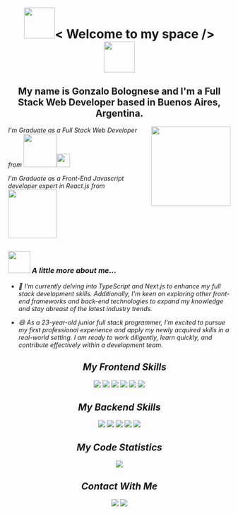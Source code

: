 <h1 align="center"><img src="https://media.giphy.com/media/l0Iych4GHWMRxci2I/giphy.gif" width="70">< Welcome to my space /> <img src="https://media.giphy.com/media/l0Iych4GHWMRxci2I/giphy.gif" width="70"></h1>
<h2 align="center">My name is Gonzalo Bolognese and I'm a Full Stack Web Developer based in Buenos Aires, Argentina.</h2>
<img align='right' src="https://media3.giphy.com/media/v1.Y2lkPTc5MGI3NjExNjU3OTNjMWNhZTU2YjMyYTc0NjQ2MmZiMDZhOWM5YzlhOTE2NTU5NiZlcD12MV9pbnRlcm5hbF9naWZzX2dpZklkJmN0PWc/f3iwJFOVOwuy7K6FFw/giphy.gif" width="180">
<p><em>I'm Graduate as a Full Stack Web Developer from <a href="https://www.soyhenry.com" ><img src="https://www.soyhenry.com/_next/static/media/HenryLogo.bb57fd6f.svg" width="75" ></a><img src="https://media.giphy.com/media/fYSnHlufseco8Fh93Z/giphy.gif" width="30">
<p><em>I'm Graduate as a Front-End Javascript developer expert in React.js from <a href="https://www.educacionit.com/"><img src="https://static.educacionit.com/educacionit/assets/imagotype-it-fill-v2-color.svg" width="110"></a>
</em></p>

##  


### <img src="https://media.giphy.com/media/D4wj7Ffx9fsEAy7B0h/giphy.gif" width="50"> A little more about me...  

* 🌱 I'm currently delving into TypeScript and Next.js to enhance my full stack development skills. Additionally, I'm keen on exploring other front-end frameworks and back-end technologies to expand my knowledge and stay abreast of the latest industry trends.

* 😄 As a 23-year-old junior full stack programmer, I'm excited to pursue my first professional experience and apply my newly acquired skills in a real-world setting. I am ready to work diligently, learn quickly, and contribute effectively within a development team.

  <h2 align="center"> My Frontend Skills </h2>
<div align="center" >
<img src="https://img.shields.io/badge/javascript-%23323330.svg?style=for-the-badge&logo=javascript&logoColor=%23F7DF1E)"/> <img src="https://img.shields.io/badge/typescript-%23007ACC.svg?style=for-the-badge&logo=typescript&logoColor=white)"/> <img src="https://img.shields.io/badge/html5-%23E34F26.svg?style=for-the-badge&logo=html5&logoColor=white)"/> <img src="https://img.shields.io/badge/css3-%231572B6.svg?style=for-the-badge&logo=css3&logoColor=white)"/>  <img src="https://img.shields.io/badge/react-%2320232a.svg?style=for-the-badge&logo=react&logoColor=%2361DAFBReact)"/> <img src="https://img.shields.io/badge/php-%23777BB4.svg?style=for-the-badge&logo=php&logoColor=white)"/>
</div>
  
  <h2 align="center"> My Backend Skills </h2>
  
<div align="center" >
<img src="https://img.shields.io/badge/typescript-%23007ACC.svg?style=for-the-badge&logo=typescript&logoColor=white)" /> <img src="https://img.shields.io/badge/node.js-6DA55F?style=for-the-badge&logo=node.js&logoColor=white) <img src="https://img.shields.io/badge/mysql-%2300f.svg?style=for-the-badge&logo=mysql&logoColor=white)" /> <img src="https://img.shields.io/badge/redux-%23593d88.svg?style=for-the-badge&logo=redux&logoColor=white)" /> <img src="https://img.shields.io/badge/postgres-%23316192.svg?style=for-the-badge&logo=postgresql&logoColor=white)" /> <img src="https://img.shields.io/badge/php-%23777BB4.svg?style=for-the-badge&logo=php&logoColor=white)" />  
 </div>
<h2 align="center"> My Code Statistics </h2>
<div align="center">
<img src="https://github-readme-stats.vercel.app/api/top-langs/?username=GonzaBolognese&layout=compact" />
 </div>
  
  <h2 align="center"> Contact With Me </h2>
  <div align="center">
 <a href="https://www.linkedin.com/in/gonzalo-bolognese/" target="_blank"><img src="https://img.shields.io/badge/linkedin-%230077B5.svg?style=for-the-badge&logo=linkedin&logoColor=white"/></a>
 <a href="https://github.com/GonzaBolognese" target="_blank"><img src="https://img.shields.io/badge/github-%23121011.svg?style=for-the-badge&logo=github&logoColor=white"/></a>
  </div>

